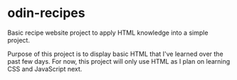 # odin-recipes
Basic recipe website project to apply HTML knowledge into a simple project.

Purpose of this project is to display basic HTML that I've learned
over the past few days. For now, this project will only use HTML as
I plan on learning CSS and JavaScript next.